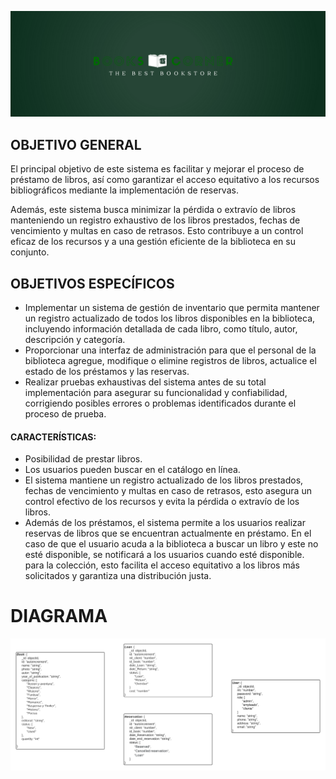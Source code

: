 ![Titulo](./img/Titulo.png)





## OBJETIVO GENERAL

El principal objetivo de este sistema es facilitar y mejorar el proceso de préstamo de libros, así como garantizar el acceso equitativo a los recursos bibliográficos mediante la implementación de reservas.

Además, este sistema busca minimizar la pérdida o extravío de libros manteniendo un registro exhaustivo de los libros prestados, fechas de vencimiento y multas en caso de retrasos. Esto contribuye a un control eficaz de los recursos y a una gestión eficiente de la biblioteca en su conjunto.

## OBJETIVOS ESPECÍFICOS

- Implementar un sistema de gestión de inventario que permita mantener un registro actualizado de todos los libros disponibles en la biblioteca, incluyendo información detallada de cada libro, como título, autor, descripción y categoría.
- Proporcionar una interfaz de administración para que el personal de la biblioteca agregue, modifique o elimine registros de libros, actualice el estado de los préstamos y las reservas.
- Realizar pruebas exhaustivas del sistema antes de su total implementación para asegurar su funcionalidad y confiabilidad, corrigiendo posibles errores o problemas identificados durante el proceso de prueba.

#### CARACTERÍSTICAS:

- Posibilidad de prestar libros.
- Los usuarios pueden buscar en el catálogo en línea.
- El sistema mantiene un registro actualizado de los libros prestados, fechas de vencimiento y multas en caso de retrasos, esto asegura un control efectivo de los recursos y evita la pérdida o extravío de los libros.
- Además de los préstamos, el sistema permite a los usuarios realizar reservas de libros que se encuentran actualmente en préstamo. En el caso de que el usuario acuda a la biblioteca a buscar un libro y este no esté disponible, se notificará a los usuarios cuando esté disponible. para la colección, esto facilita el acceso equitativo a los libros más solicitados y garantiza una distribución justa.





# DIAGRAMA

![Diagrama](./img/Diagrama.png)
